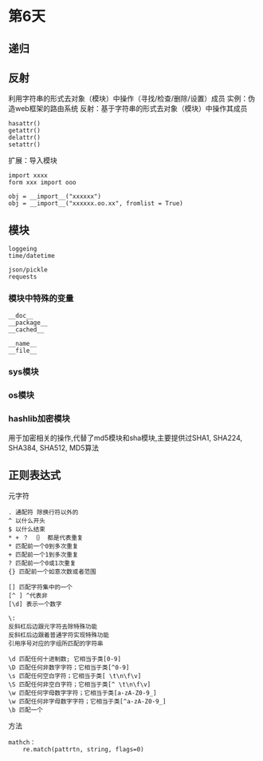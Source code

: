 # 第6天

## 递归

## 反射
利用字符串的形式去对象（模块）中操作（寻找/检查/删除/设置）成员
实例：伪造web框架的路由系统
反射：基于字符串的形式去对象（模块）中操作其成员

    hasattr()
    getattr()
    delattr()
    setattr()

扩展：导入模块

    import xxxx
    form xxx import ooo

    obj = __import__("xxxxxx")
    obj = __import__("xxxxxx.oo.xx", fromlist = True)

## 模块
    loggeing
    time/datetime
    
    json/pickle
    requests
    
### 模块中特殊的变量
    __doc__
    __package__
    __cached__
    
    __name__
    __file__
    
    
### sys模块


### os模块


### hashlib加密模块
用于加密相关的操作,代替了md5模块和sha模块,主要提供过SHA1, SHA224, SHA384, SHA512, MD5算法

## 正则表达式
元字符

    . 通配符 除换行符以外的
    ^ 以什么开头
    $ 以什么结束
    * + ？ ｛｝ 都是代表重复
    * 匹配前一个0到多次重复
    + 匹配前一个1到多次重复
    ? 匹配前一个0或1次重复
    {} 匹配前一个如意次数或者范围
    
    [] 匹配字符集中的一个 
    [^ ] ^代表非
    [\d] 表示一个数字
    
    \:
    反斜杠后边跟元字符去除特殊功能
    反斜杠后边跟着普通字符实现特殊功能
    引用序号对应的字组所匹配的字符串
    
    \d 匹配任何十进制数; 它相当于类[0-9]
    \D 匹配任何非数字字符；它相当于类[^0-9]
    \s 匹配任何空白字符；它相当于类[ \t\n\f\v]
    \S 匹配任何非空白字符；它相当于类[^ \t\n\f\v]
    \w 匹配任何字母数字字符；它相当于类[a-zA-Z0-9_]
    \w 匹配任何非字母数字字符；它相当于类[^a-zA-Z0-9_]
    \b 匹配一个
    
    
方法
    
    mathch：
        re.match(pattrtn, string, flags=0)
        